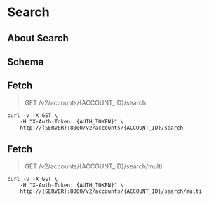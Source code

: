 # Search

## About Search

## Schema



## Fetch

> GET /v2/accounts/{ACCOUNT_ID}/search

```shell
curl -v -X GET \
    -H "X-Auth-Token: {AUTH_TOKEN}" \
    http://{SERVER}:8000/v2/accounts/{ACCOUNT_ID}/search
```

## Fetch

> GET /v2/accounts/{ACCOUNT_ID}/search/multi

```shell
curl -v -X GET \
    -H "X-Auth-Token: {AUTH_TOKEN}" \
    http://{SERVER}:8000/v2/accounts/{ACCOUNT_ID}/search/multi
```

